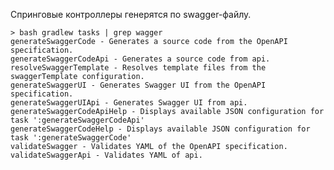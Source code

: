 

Спринговые контроллеры генерятся по swagger-файлу.


    > bash gradlew tasks | grep wagger
    generateSwaggerCode - Generates a source code from the OpenAPI specification.
    generateSwaggerCodeApi - Generates a source code from api.
    resolveSwaggerTemplate - Resolves template files from the swaggerTemplate configuration.
    generateSwaggerUI - Generates Swagger UI from the OpenAPI specification.
    generateSwaggerUIApi - Generates Swagger UI from api.
    generateSwaggerCodeApiHelp - Displays available JSON configuration for task ':generateSwaggerCodeApi'
    generateSwaggerCodeHelp - Displays available JSON configuration for task ':generateSwaggerCode'
    validateSwagger - Validates YAML of the OpenAPI specification.
    validateSwaggerApi - Validates YAML of api.
